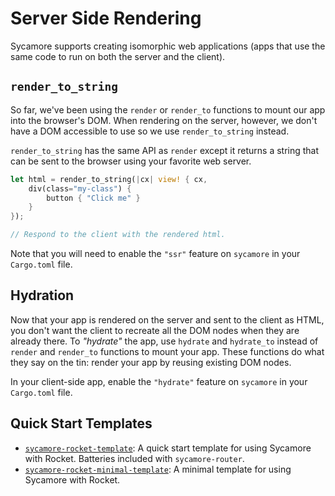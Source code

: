# Server Side Rendering

Sycamore supports creating isomorphic web applications (apps that use the same code to run on both
the server and the client).

## `render_to_string`

So far, we've been using the `render` or `render_to` functions to mount our app into the browser's
DOM. When rendering on the server, however, we don't have a DOM accessible to use so we use
`render_to_string` instead.

`render_to_string` has the same API as `render` except it returns a string that can be sent to the
browser using your favorite web server.

```rust
let html = render_to_string(|cx| view! { cx,
    div(class="my-class") {
        button { "Click me" }
    }
});

// Respond to the client with the rendered html.
```

Note that you will need to enable the `"ssr"` feature on `sycamore` in your `Cargo.toml` file.

## Hydration

Now that your app is rendered on the server and sent to the client as HTML, you don't want the
client to recreate all the DOM nodes when they are already there. To _"hydrate"_ the app, use
`hydrate` and `hydrate_to` instead of `render` and `render_to` functions to mount your app. These
functions do what they say on the tin: render your app by reusing existing DOM nodes.

In your client-side app, enable the `"hydrate"` feature on `sycamore` in your
`Cargo.toml` file.

## Quick Start Templates

- [`sycamore-rocket-template`](https://github.com/sycamore-rs/sycamore-rocket-template): A quick
  start template for using Sycamore with Rocket. Batteries included with `sycamore-router`.
- [`sycamore-rocket-minimal-template`](https://github.com/sycamore-rs/sycamore-rocket-minimal-template):
  A minimal template for using Sycamore with Rocket.

